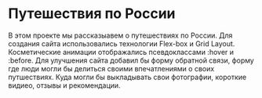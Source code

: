 #  Путешествия по России
В этом проекте мы рассказыавем о путешествиях по России. 
Для создания сайта использовались технологии Flex-box и Grid Layout.
Косметические анимации отображались псевдоклассами :hover и :before. 
Для улучшения сайта добавил бы форму обратной связи, форму где люди могли бы делиться своими впечатлениями о своих путшествиях. Куда могли бы выкладывать свои фотографии, короткие видиео, отзывы и рекомендации.
